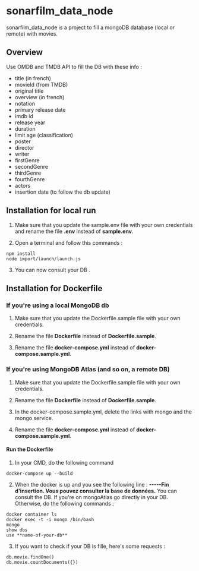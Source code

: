 # sonarfilm_data_node

sonarfilm_data_node is a project to fill a mongoDB database (local or remote) with movies.

## Overview

Use OMDB and TMDB API to fill the DB with these info :
- title (in french)
- movieId (from TMDB)
- original title
- overview (in french)
- notation 
- primary release date
- imdb id
- release year
- duration 
- limit age (classification)
- poster
- director
- writer
- firstGenre
- secondGenre
- thirdGenre
- fourthGenre
- actors
- insertion date (to follow the db update)

## Installation for local run

1. Make sure that you update the sample.env file with your own credentials and rename the file **.env** instead of **sample.env**.

2. Open a terminal and follow this commands : 

```
npm install
node import/launch/launch.js

```

3. You can now consult your DB .



## Installation for Dockerfile

### If you're using  a local MongoDB db

1. Make sure that you update the Dockerfile.sample file with your own credentials. 

2. Rename the file **Dockerfile** instead of **Dockerfile.sample**.

3. Rename the file **docker-compose.yml** instead of **docker-compose.sample.yml**.

### If you're using MongoDB Atlas (and so on, a remote DB)

1. Make sure that you update the Dockerfile.sample file with your own credentials. 

2. Rename the file **Dockerfile** instead of **Dockerfile.sample**.

3. In the docker-compose.sample.yml, delete the links with mongo and the mongo service.

4. Rename the file **docker-compose.yml** instead of **docker-compose.sample.yml**.


#### Run the Dockerfile

1. In your CMD, do the following command

```
docker-compose up --build

```

2. When the docker is up and you see the following line :
**-----Fin d'insertion. Vous pouvez consulter la base de données.**
You can consult the DB. If you're on mongoAtlas go directly in your DB. 
Otherwise, do the following commands :

```
docker container ls
docker exec -t -i mongo /bin/bash
mongo
show dbs
use **name-of-your-db**
```
3. If you want to check if your DB is fille, here's some requests :

```
db.movie.findOne()
db.movie.countDocuments({})
```
